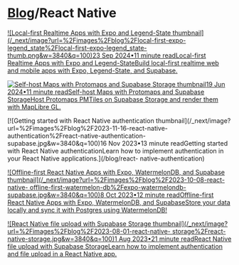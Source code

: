 # [Blog](/blog)/React Native

[![Local-first Realtime Apps with Expo and Legend-State
thumbnail](/_next/image?url=%2Fimages%2Fblog%2Flocal-first-expo-
legend_state%2Flocal-first-expo-legend_state-thumb.png&w=3840&q=100)23 Sep
2024•11 minute readLocal-first Realtime Apps with Expo and Legend-StateBuild
local-first realtime web and mobile apps with Expo, Legend-State, and
Supabase.](/blog/local-first-expo-legend-state)

[![Self-host Maps with Protomaps and Supabase Storage
thumbnail](/_next/image?url=%2Fimages%2Fblog%2Fprotomaps_storage%2Fprotomaps_storage_og.png&w=3840&q=100)19
Jun 2024•11 minute readSelf-host Maps with Protomaps and Supabase StorageHost
Protomaps PMTiles on Supabase Storage and render them with MapLibre
GL.](/blog/self-host-maps-storage-protomaps)

[![Getting started with React Native authentication
thumbnail](/_next/image?url=%2Fimages%2Fblog%2F2023-11-16-react-native-
authentication%2Freact-native-authentication-supabase.jpg&w=3840&q=100)16 Nov
2023•13 minute readGetting started with React Native authenticationLearn how
to implement authentication in your React Native applications.](/blog/react-
native-authentication)

[![Offline-first React Native Apps with Expo, WatermelonDB, and Supabase
thumbnail](/_next/image?url=%2Fimages%2Fblog%2F2023-10-08-react-native-
offline-first-watermelon-db%2Fexpo-watermelondb-supabase.jpg&w=3840&q=100)8
Oct 2023•12 minute readOffline-first React Native Apps with Expo,
WatermelonDB, and SupabaseStore your data locally and sync it with Postgres
using WatermelonDB!](/blog/react-native-offline-first-watermelon-db)

[![React Native file upload with Supabase Storage
thumbnail](/_next/image?url=%2Fimages%2Fblog%2F2023-08-01-react-native-
storage%2Freact-native-storage.jpg&w=3840&q=100)1 Aug 2023•21 minute readReact
Native file upload with Supabase StorageLearn how to implement authentication
and file upload in a React Native app.](/blog/react-native-storage)

